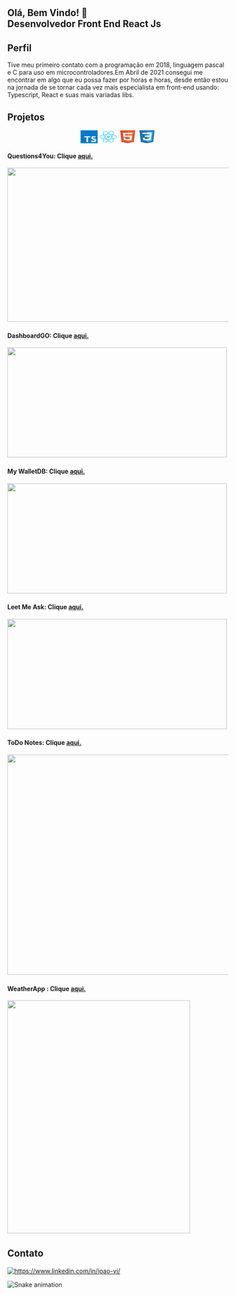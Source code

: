 ## Olá, Bem Vindo! 👋 <br/> Desenvolvedor Front End React Js                           
<h2>Perfil</h2>
<p>Tive meu primeiro contato com a programação em 2018, linguagem pascal e C para uso em microcontroladores.Em Abril de 2021 consegui me encontrar em algo que eu possa fazer por horas e horas, desde então estou na jornada de se tornar cada vez mais especialista em front-end usando: Typescript, React e suas mais variadas libs. </p>
<h2>Projetos</h2>
 <div align="center" style="display: inline_block">
  <img align="center" alt="Jv-Ts" height="30" width="40" src="https://raw.githubusercontent.com/devicons/devicon/master/icons/typescript/typescript-plain.svg">
  <img align="center" alt="Jv-React" height="30" width="40" src="https://raw.githubusercontent.com/devicons/devicon/master/icons/react/react-original.svg">
  <img align="center" alt="Jv-HTML" height="30" width="40" src="https://raw.githubusercontent.com/devicons/devicon/master/icons/html5/html5-original.svg">
  <img align="center" alt="Jv-CSS" height="30" width="40" src="https://raw.githubusercontent.com/devicons/devicon/master/icons/css3/css3-original.svg">
</div>


#### Questions4You: Clique <a href="https://github.com/Joao-vi/questions-app">aqui. </a>
<img src="https://user-images.githubusercontent.com/83383626/139750533-825a151c-a3a0-4e6a-9e26-552f95d5eac8.png" width="650" height="350"  />



#### DashboardGO: Clique <a href="https://github.com/Joao-vi/dashboard-go">aqui. </a>
<img src="https://user-images.githubusercontent.com/83383626/137041336-8565a60c-4335-4a88-921e-d57e26347294.png" width="500px" height="250"  />

#### My WalletDB: Clique <a href="https://github.com/Joao-vi/my-walletdb">aqui. </a>
<img src="https://user-images.githubusercontent.com/83383626/133476525-874d2dbf-2cc3-4aa8-a642-79f6fc3b4da6.png" width="500px" height="250"  />


#### Leet Me Ask: Clique <a href="https://github.com/Joao-vi/letmeask-bootcamp-rocketseat">aqui. </a>
<img src="https://user-images.githubusercontent.com/83383626/137322057-f295fc39-23d9-4d17-8d10-54ff1728f1f9.png" width="500px" height="250"  />

#### ToDo Notes: Clique <a href="https://github.com/Joao-vi/To-do-Notes">aqui. </a>
<img src="https://user-images.githubusercontent.com/83383626/137329672-3e673669-ce5d-4657-8818-5683e0f4edf7.png" width="980" height="500"  />

#### WeatherApp : Clique <a href="https://github.com/Joao-vi/Weather-API">aqui. </a>
<img src="https://user-images.githubusercontent.com/83383626/137323038-3c531f1b-119c-4332-bf68-9661f265f370.png" width="416px" height="529"  />

## Contato
<p align="left">
<a href="https://www.linkedin.com/in/joao-vi/" target="blank"><img align="center" src="https://raw.githubusercontent.com/rahuldkjain/github-profile-readme-generator/master/src/images/icons/Social/linked-in-alt.svg" alt="https://www.linkedin.com/in/joao-vi/" height="30" width="40" /></a>
</p>

   ![Snake animation](https://github.com/joao-vi/joao-vi/blob/output/github-contribution-grid-snake.svg)
 

 
